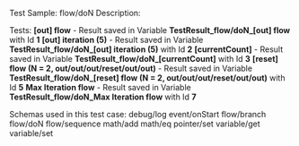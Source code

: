 Test Sample: flow/doN
Description: 

Tests:
	**[out] flow** - Result saved in Variable **TestResult_flow/doN_[out] flow** with Id **1**
	**[out] iteration (5)** - Result saved in Variable **TestResult_flow/doN_[out] iteration (5)** with Id **2**
	**[currentCount]** - Result saved in Variable **TestResult_flow/doN_[currentCount]** with Id **3**
	**[reset] flow (N = 2, out/out/out/reset/out/out)** - Result saved in Variable **TestResult_flow/doN_[reset] flow (N = 2, out/out/out/reset/out/out)** with Id **5**
	**Max Iteration flow** - Result saved in Variable **TestResult_flow/doN_Max Iteration flow** with Id **7**

Schemas used in this test case:
	debug/log
	event/onStart
	flow/branch
	flow/doN
	flow/sequence
	math/add
	math/eq
	pointer/set
	variable/get
	variable/set
